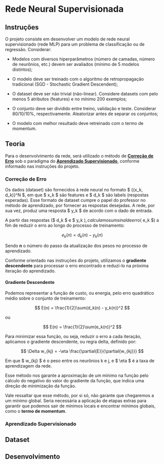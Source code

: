 # Rede Neural Supervisionada

## Instruções

O projeto consiste em desenvolver um modelo de rede neural supervisionado (rede MLP) para um problema de classificação ou de regressão. Considerar:

- Modelos com diversos hiperparâmetros (número de camadas, número de neurônios, etc.) devem ser avaliados (mínimo de 5 modelos distintos);

- O modelo deve ser treinado com o algoritmo de retropropagação tradicional (SGD - Stochastic Gradient Descendent);

- O dataset deve ser não trivial (não-linear). Considere datasets com pelo menos 5 atributos (features) e no mínimo 200 exemplos;

- O conjunto deve ser dividido entre treino, validação e teste. Considerar 80/10/10%, respectivamente. Aleatorizar antes de separar os conjuntos;

- O modelo com melhor resultado deve retreinado com o termo de momentum.

## Teoria

Para o desenvolvimento da rede, será utilizado o método de **[Correção de Erro](#correção-de-erro)** sob o paradigma do **[Aprendizado Supervisionado](#aprendizado-supervisionado)**, conforme informado nas instruções do projeto.

### Correção de Erro

Os dados (dataset) são fornecidos à rede neural no formato $ \{(x_k, d_k)\}^N $, em que $ x_k $ são features e $ d_k $ são labels (respostas esperadas). Esse formato de dataset cumpre o papel do professor no método de aprendizado, por fornecer as respostas desejadas. A rede, por sua vez, produz uma resposta $ y_k $ de acordo com o dado de entrada.

A partir das respostas ($ d_k $ e $ y_k $), calculamos um sinal de erro ($ e_k $) a fim de reduzir o erro ao longo do processo de treinamento:

$$ e_k(n) = d_k(n) - y_k(n) $$

Sendo **n** o número do passo da atualização dos pesos no processo de aprendizado.

Conforme orientado nas instruções do projeto, utilizamos o **gradiente descendente** para processar o erro encontrado e reduzí-lo na próxima iteração do aprendizado.

#### **Gradiente Descendente**

Podemos representar a função de custo, ou energia, pelo erro quadrático médio sobre o conjunto de treinamento:

$$ E(n) = \frac{1}{2}\sum(d_k(n) - y_k(n))^2 $$

ou

$$ E(n) = \frac{1}{2}\sum(e_k(n))^2 $$

Para minimizar essa função, ou seja, reduzir o erro a cada iteração, aplicamos o gradiente descendente, ou regra delta, definido por:

$$ \Delta w_{kj} = -\eta \frac{\partial{E}}{\partial{w_{kj}}} $$

Em que $ w_{kj} $ é o peso entre os neurônios k e j, e $ \eta $ é a taxa de aprendizagem da rede.

Esse método nos garante a aproximação de um mínimo na função pelo cálculo do negativo do valor do gradiente da função, que indica uma direção de minimização da função.

Vale ressaltar que esse método, por si só, não garante que chegaremos a um mínimo global. Seria necessária a aplicação de etapas extras para garantir que podemos sair de mínimos locais e encontrar mínimos globais, como o **termo de momentum**.

### Aprendizado Supervisionado

## Dataset

## Desenvolvimento